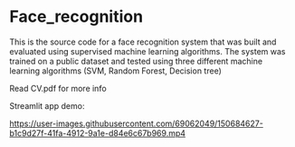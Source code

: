 # Face_recognition

This is the source code for a face recognition system that was built and evaluated using supervised machine learning algorithms. The system was trained on a public dataset and tested using three different machine learning algorithms (SVM, Random Forest, Decision tree)

Read CV.pdf for more info

Streamlit app demo:

https://user-images.githubusercontent.com/69062049/150684627-b1c9d27f-41fa-4912-9a1e-d84e6c67b969.mp4
